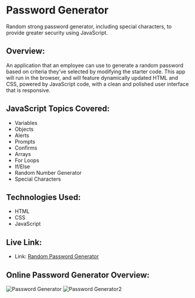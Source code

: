 # Password Generator
Random strong password generator, including special characters, to provide greater security using JavaScript.

## Overview: 

An application that an employee can use to generate a random password based on criteria they’ve selected by modifying the starter code. This app will run in the browser, and will feature dynamically updated HTML and CSS, powered by JavaScript code, with a clean and polished user interface that is responsive.

## JavaScript Topics Covered:
* Variables
* Objects
* Alerts
* Prompts
* Confirms
* Arrays
* For Loops
* If/Else
* Random Number Generator
* Special Characters

## Technologies Used:
* HTML
* CSS
* JavaScript


## Live Link:
* Link: [Random Password Generator](https://inalo1.github.io/Professional-Portfolio/)

## Online Password Generator Overview:
![Password Generator ](https://user-images.githubusercontent.com/73044038/99030457-b4685780-253a-11eb-8b05-8f6657c319f2.png)
![Password Generator2](https://user-images.githubusercontent.com/73044038/99030530-e1b50580-253a-11eb-8c91-10529e125a3c.png)


